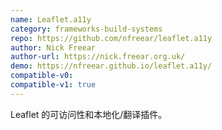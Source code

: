 ```yaml
---
name: Leaflet.a11y
category: frameworks-build-systems
repo: https://github.com/nfreear/leaflet.a11y
author: Nick Freear
author-url: https://nick.freear.org.uk/
demo: https://nfreear.github.io/leaflet.a11y/
compatible-v0:
compatible-v1: true
---
```


Leaflet 的可访问性和本地化/翻译插件。
